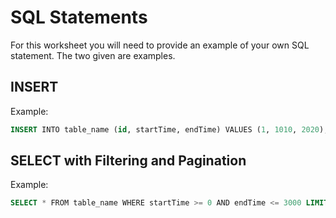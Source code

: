 # SQL Statements

For this worksheet you will need to provide an example of your own SQL statement. The two given are examples.

## INSERT

Example:
```sql
INSERT INTO​ table_name (id, startTime, endTime) ​VALUES ​(1, 1010, 2020); 
```

## SELECT with Filtering and Pagination

Example:
```sql
SELECT ​* ​FROM ​table_name ​WHERE startTime >= 0 ​AND ​endTime <= 3000 LIMIT ​2 ​OFFSET ​10;
```
